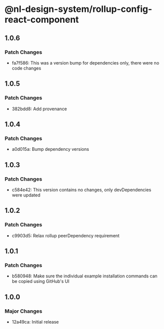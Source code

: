 # @nl-design-system/rollup-config-react-component

## 1.0.6

### Patch Changes

- fa7f586: This was a version bump for dependencies only, there were no code changes

## 1.0.5

### Patch Changes

- 382bdd8: Add provenance

## 1.0.4

### Patch Changes

- a0d015a: Bump dependency versions

## 1.0.3

### Patch Changes

- c584e42: This version contains no changes, only devDependencies were updated

## 1.0.2

### Patch Changes

- c9903d5: Relax rollup peerDependency requirement

## 1.0.1

### Patch Changes

- b580948: Make sure the individual example installation commands can be copied using GitHub's UI

## 1.0.0

### Major Changes

- 12a49ca: Initial release
